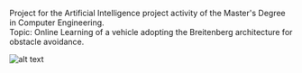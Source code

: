 Project for the Artificial Intelligence project activity of the Master's Degree in Computer Engineering. <br>
Topic: Online Learning of a vehicle adopting the Breitenberg architecture for obstacle avoidance.

![alt text](https://github.com/k-kappa/AttivitaProgettualeIA/blob/main/Documents/AIDOCjpg/AttivitàProgettualeIAKoss_EN_page-0001.jpg?raw=true)
